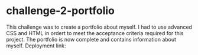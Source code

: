 # challenge-2-portfolio
This challenge was to create a portfolio about myself. I had to use advanced CSS and HTML in ordert to meet the acceptance criteria required for this project. The portfolio is now complete and contains information about myself. 
Deployment link: 